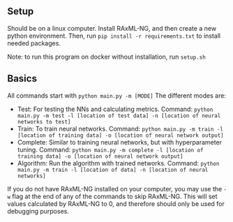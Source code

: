 ## Setup

Should be on a linux computer. Install RAxML-NG, and then create a new python environment. Then,
run `pip install -r requirements.txt` to install needed packages.

Note: to run this program on docker without installation, run `setup.sh`

## Basics

All commands start with `python main.py -m [MODE]`
The different modes are:
- Test: For testing the NNs and calculating metrics. Command: `python main.py -m test -l [location of test data] -n [location of neural networks to test]`
- Train: To train neural networks. Command: `python main.py -m train -l [location of training data] -o [location of neural network output]`
- Complete: Similar to training neural networks, but with hyperparameter tuning. Command: `python main.py -m complete -l [location of training data] -o [location of neural network output]`
- Algorithm: Run the algorithm with trained networks. Command: `python main.py -m train -l [location of data] -n [location of neural networks]` 

If you do not have RAxML-NG installed on your computer, you may use the `-w` flag at the end of any of the commands to skip RAxML-NG. This will set values calculated by RAxML-NG to 0, and therefore should only be used for debugging purposes.
